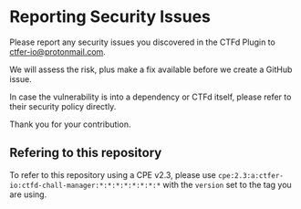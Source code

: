 # Reporting Security Issues

Please report any security issues you discovered in the CTFd Plugin to ctfer-io@protonmail.com.

We will assess the risk, plus make a fix available before we create a GitHub issue.

In case the vulnerability is into a dependency or CTFd itself, please refer to their security policy directly.

Thank you for your contribution.

## Refering to this repository

To refer to this repository using a CPE v2.3, please use `cpe:2.3:a:ctfer-io:ctfd-chall-manager:*:*:*:*:*:*:*:*` with the `version` set to the tag you are using.

